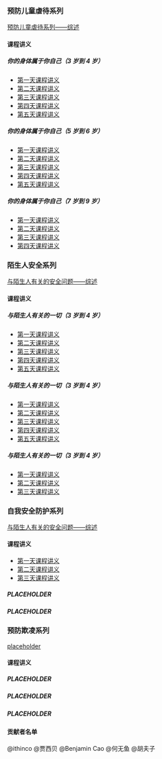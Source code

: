 ### 预防儿童虐待系列

[预防儿童虐待系列——综述](chapter1.md)

#### 课程讲义

##### 你的身体属于你自己（3 岁到 4 岁）
* [第一天课程讲义](chapter1.1.1.md)
* [第二天课程讲义](chapter1.1.2.md)
* [第三天课程讲义](chapter1.1.3.md)
* [第四天课程讲义](chapter1.1.4.md)
* [第五天课程讲义](chapter1.1.5.md)

##### 你的身体属于你自己（5 岁到 6 岁）
* [第一天课程讲义](chapter1.2.1.md)
* [第二天课程讲义](chapter1.2.2.md)
* [第三天课程讲义](chapter1.2.3.md)
* [第四天课程讲义](chapter1.2.4.md)
* [第五天课程讲义](chapter1.2.5.md)

##### 你的身体属于你自己（7 岁到 9 岁）
* [第一天课程讲义](chapter1.3.1.md)
* [第二天课程讲义](chapter1.3.2.md)
* [第三天课程讲义](chapter1.3.3.md)
* [第四天课程讲义](chapter1.3.4.md)

### 陌生人安全系列

[与陌生人有关的安全问题——综述](chapter2.md)

#### 课程讲义

##### 与陌生人有关的一切（3 岁到 4 岁）
* [第一天课程讲义](chapter2.1.1.md)
* [第二天课程讲义](chapter2.1.2.md)
* [第三天课程讲义](chapter2.1.3.md)
* [第四天课程讲义](chapter2.1.4.md)
* [第五天课程讲义](chapter2.1.5.md)

##### 与陌生人有关的一切（3 岁到 4 岁）
* [第一天课程讲义](chapter2.2.1.md)
* [第二天课程讲义](chapter2.2.2.md)
* [第三天课程讲义](chapter2.2.3.md)
* [第四天课程讲义](chapter2.2.4.md)
* [第五天课程讲义](chapter2.2.5.md)

##### 与陌生人有关的一切（3 岁到 4 岁）
* [第一天课程讲义](chapter2.3.1.md)
* [第二天课程讲义](chapter2.3.2.md)
* [第三天课程讲义](chapter2.3.3.md)

### 自我安全防护系列

[与陌生人有关的安全问题——综述](chapter2.md)

#### 课程讲义

* [第一天课程讲义](chapter2.3.1.md)
* [第二天课程讲义](chapter2.3.2.md)
* [第三天课程讲义](chapter2.3.3.md)

##### PLACEHOLDER

##### PLACEHOLDER

### 预防欺凌系列

[placeholder](chapter1.md)

#### 课程讲义

##### PLACEHOLDER

##### PLACEHOLDER

##### PLACEHOLDER

#### 贡献者名单

@ithinco
@贾西贝
@Benjamin Cao
@何无鱼
@胡夫子